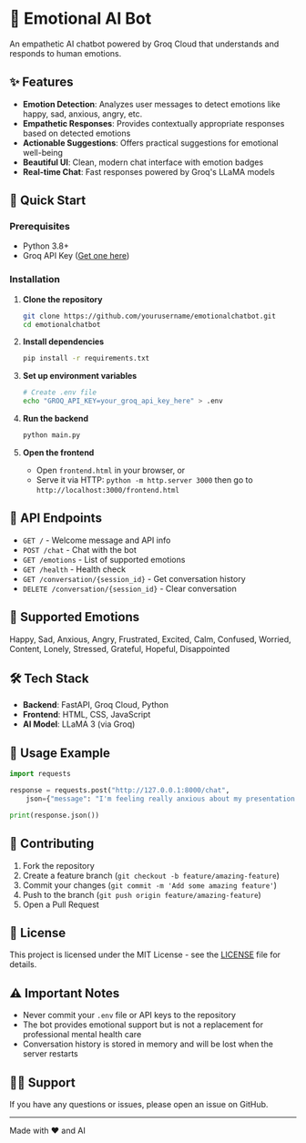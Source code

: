 # 🤖 Emotional AI Bot

An empathetic AI chatbot powered by Groq Cloud that understands and responds to human emotions.

## ✨ Features

- **Emotion Detection**: Analyzes user messages to detect emotions like happy, sad, anxious, angry, etc.
- **Empathetic Responses**: Provides contextually appropriate responses based on detected emotions
- **Actionable Suggestions**: Offers practical suggestions for emotional well-being
- **Beautiful UI**: Clean, modern chat interface with emotion badges
- **Real-time Chat**: Fast responses powered by Groq's LLaMA models

## 🚀 Quick Start

### Prerequisites
- Python 3.8+
- Groq API Key ([Get one here](https://console.groq.com/))

### Installation

1. **Clone the repository**
   ```bash
   git clone https://github.com/yourusername/emotionalchatbot.git
   cd emotionalchatbot
   ```

2. **Install dependencies**
   ```bash
   pip install -r requirements.txt
   ```

3. **Set up environment variables**
   ```bash
   # Create .env file
   echo "GROQ_API_KEY=your_groq_api_key_here" > .env
   ```

4. **Run the backend**
   ```bash
   python main.py
   ```

5. **Open the frontend**
   - Open `frontend.html` in your browser, or
   - Serve it via HTTP: `python -m http.server 3000` then go to `http://localhost:3000/frontend.html`

## 🔧 API Endpoints

- `GET /` - Welcome message and API info
- `POST /chat` - Chat with the bot
- `GET /emotions` - List of supported emotions
- `GET /health` - Health check
- `GET /conversation/{session_id}` - Get conversation history
- `DELETE /conversation/{session_id}` - Clear conversation

## 🎯 Supported Emotions

Happy, Sad, Anxious, Angry, Frustrated, Excited, Calm, Confused, Worried, Content, Lonely, Stressed, Grateful, Hopeful, Disappointed

## 🛠️ Tech Stack

- **Backend**: FastAPI, Groq Cloud, Python
- **Frontend**: HTML, CSS, JavaScript
- **AI Model**: LLaMA 3 (via Groq)

## 📝 Usage Example

```python
import requests

response = requests.post("http://127.0.0.1:8000/chat", 
    json={"message": "I'm feeling really anxious about my presentation tomorrow"})

print(response.json())
```

## 🤝 Contributing

1. Fork the repository
2. Create a feature branch (`git checkout -b feature/amazing-feature`)
3. Commit your changes (`git commit -m 'Add some amazing feature'`)
4. Push to the branch (`git push origin feature/amazing-feature`)
5. Open a Pull Request

## 📄 License

This project is licensed under the MIT License - see the [LICENSE](LICENSE) file for details.

## ⚠️ Important Notes

- Never commit your `.env` file or API keys to the repository
- The bot provides emotional support but is not a replacement for professional mental health care
- Conversation history is stored in memory and will be lost when the server restarts

## 🙋‍♀️ Support

If you have any questions or issues, please open an issue on GitHub.

---

Made with ❤️ and AI
